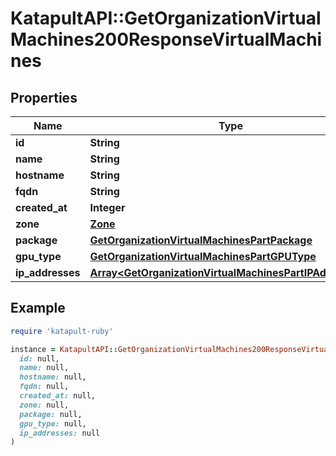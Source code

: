 # KatapultAPI::GetOrganizationVirtualMachines200ResponseVirtualMachines

## Properties

| Name | Type | Description | Notes |
| ---- | ---- | ----------- | ----- |
| **id** | **String** |  | [optional] |
| **name** | **String** |  | [optional] |
| **hostname** | **String** |  | [optional] |
| **fqdn** | **String** |  | [optional] |
| **created_at** | **Integer** |  | [optional] |
| **zone** | [**Zone**](Zone.md) |  | [optional] |
| **package** | [**GetOrganizationVirtualMachinesPartPackage**](GetOrganizationVirtualMachinesPartPackage.md) |  | [optional] |
| **gpu_type** | [**GetOrganizationVirtualMachinesPartGPUType**](GetOrganizationVirtualMachinesPartGPUType.md) |  | [optional] |
| **ip_addresses** | [**Array&lt;GetOrganizationVirtualMachinesPartIPAddresses&gt;**](GetOrganizationVirtualMachinesPartIPAddresses.md) |  | [optional] |

## Example

```ruby
require 'katapult-ruby'

instance = KatapultAPI::GetOrganizationVirtualMachines200ResponseVirtualMachines.new(
  id: null,
  name: null,
  hostname: null,
  fqdn: null,
  created_at: null,
  zone: null,
  package: null,
  gpu_type: null,
  ip_addresses: null
)
```

